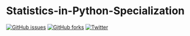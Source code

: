 # Statistics-in-Python-Specialization

[![GitHub issues](https://img.shields.io/github/issues/HarshaVardhanMA/Statistics-in-Python-Specialization)](https://github.com/HarshaVardhanMA/Statistics-in-Python-Specialization/issues) [![GitHub forks](https://img.shields.io/github/forks/HarshaVardhanMA/Statistics-in-Python-Specialization)](https://github.com/HarshaVardhanMA/Statistics-in-Python-Specialization/network) [![Twitter](https://img.shields.io/twitter/url?style=social)](https://twitter.com/intent/tweet?text=Wow:&url=https%3A%2F%2Fgithub.com%2FHarshaVardhanMA%2FStatistics-in-Python-Specialization)
